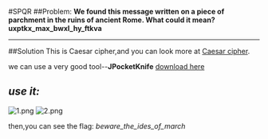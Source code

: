 #SPQR
##Problem:
**We found this message written on a piece of parchment in the ruins of ancient Rome. What could it mean?
uxptkx_max_bwxl_hy_ftkva**

___
##Solution
This is Caesar cipher,and you can look more at [Caesar cipher](https://en.wikipedia.org/wiki/Caesar_cipher).

we can use a very good tool--**JPocketKnife**  [download here](https://www.wechall.net/tools/JPK/)

*use it:*
---
![1.png](https://github.com/qux-bbb/AngstromCTF-2016/blob/master/SPQR/1.png)
![2.png](https://github.com/qux-bbb/AngstromCTF-2016/blob/master/SPQR/2.png)

then,you can see the flag:
*beware_the_ides_of_march*
